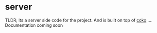 # server

TLDR;
Its a server side code for the project. And is built on top of [coko](https://github.com/bhaskarmelkani/coko)
.... Documentation coming soon


